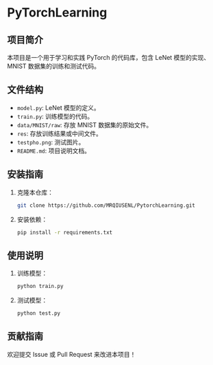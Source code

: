 # PyTorchLearning

## 项目简介
本项目是一个用于学习和实践 PyTorch 的代码库，包含 LeNet 模型的实现、MNIST 数据集的训练和测试代码。

## 文件结构
- `model.py`: LeNet 模型的定义。
- `train.py`: 训练模型的代码。
- `data/MNIST/raw`: 存放 MNIST 数据集的原始文件。
- `res`: 存放训练结果或中间文件。
- `testpho.png`: 测试图片。
- `README.md`: 项目说明文档。

## 安装指南
1. 克隆本仓库：
   ```bash
   git clone https://github.com/MRQIUSENL/PytorchLearning.git
   ```
2. 安装依赖：
   ```bash
   pip install -r requirements.txt
   ```

## 使用说明
1. 训练模型：
   ```bash
   python train.py
   ```
2. 测试模型：
   ```bash
   python test.py
   ```

## 贡献指南
欢迎提交 Issue 或 Pull Request 来改进本项目！
